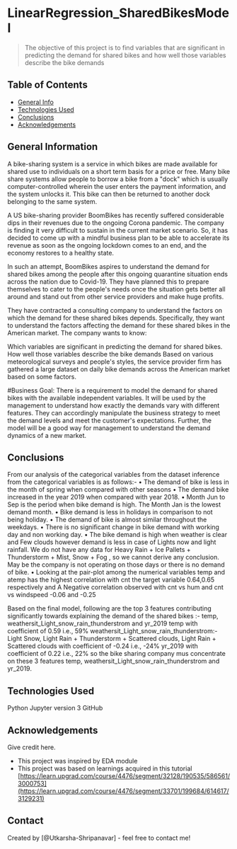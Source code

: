 # LinearRegression_SharedBikesModel
>The objective of this project is to find variables that are significant in predicting the demand for shared bikes and 
how well those variables describe the bike demands


## Table of Contents
* [General Info](#general-information)
* [Technologies Used](#technologies-used)
* [Conclusions](#conclusions)
* [Acknowledgements](#acknowledgements)

<!-- You can include any other section that is pertinent to your problem -->

## General Information
A bike-sharing system is a service in which bikes are made available for shared use to individuals on a short term basis for a price or free. Many bike share systems allow people to borrow a bike from a "dock" which is usually computer-controlled wherein the user enters the payment information, and the system unlocks it. This bike can then be returned to another dock belonging to the same system.


A US bike-sharing provider BoomBikes has recently suffered considerable dips in their revenues due to the ongoing Corona pandemic. The company is finding it very difficult to sustain in the current market scenario. So, it has decided to come up with a mindful business plan to be able to accelerate its revenue as soon as the ongoing lockdown comes to an end, and the economy restores to a healthy state. 


In such an attempt, BoomBikes aspires to understand the demand for shared bikes among the people after this ongoing quarantine situation ends across the nation due to Covid-19. They have planned this to prepare themselves to cater to the people's needs once the situation gets better all around and stand out from other service providers and make huge profits.


They have contracted a consulting company to understand the factors on which the demand for these shared bikes depends. Specifically, they want to understand the factors affecting the demand for these shared bikes in the American market. The company wants to know:

Which variables are significant in predicting the demand for shared bikes.
How well those variables describe the bike demands
Based on various meteorological surveys and people's styles, the service provider firm has gathered a large dataset on daily bike demands across the American market based on some factors. 


#Business Goal:
There is a requirement to model the demand for shared bikes with the available independent variables. It will be used by the management to understand how exactly the demands vary with different features. They can accordingly manipulate the business strategy to meet the demand levels and meet the customer's expectations. Further, the model will be a good way for management to understand the demand dynamics of a new market. 

## Conclusions
 From our analysis of the categorical variables from the dataset inference from the categorical variables is as follows:-
• The demand of bike is less in the month of spring when compared with other seasons
• The demand bike increased in the year 2019 when compared with year 2018.
• Month Jun to Sep is the period when bike demand is high. The Month Jan is the lowest demand month.
• Bike demand is less in holidays in comparison to not being holiday.
• The demand of bike is almost similar throughout the weekdays.
• There is no significant change in bike demand with working day and non working day.
• The bike demand is high when weather is clear and Few clouds however demand is less in case 
of Lights now and light rainfall. We do not have any data for Heavy Rain + Ice Pallets + 
Thunderstorm + Mist, Snow + Fog , so we cannot derive any conclusion. May be the company is 
not operating on those days or there is no demand of bike.
• Looking at the pair-plot among the numerical variables temp and atemp has the highest correlation with cnt the target variable 0.64,0.65 respectively
and A Negative correlation observed with cnt vs hum and cnt vs windspeed -0.06 and -0.25

Based on the final model, following are the top 3 features contributing significantly towards explaining 
the demand of the shared bikes :- temp, weathersit_Light_snow_rain_thunderstrom and yr_2019
temp with coefficient of 0.59 i.e., 59%
weathersit_Light_snow_rain_thunderstrom:- Light Snow, Light Rain + Thunderstorm + Scattered clouds, 
Light Rain + Scattered clouds with coefficient of -0.24 i.e., -24%
yr_2019 with coefficient of 0.22 i.e., 22%
so the bike sharing company mus concentrate on these 3 features temp, weathersit_Light_snow_rain_thunderstrom and yr_2019.

<!-- You don't have to answer all the questions - just the ones relevant to your project. -->


## Technologies Used
Python Jupyter version 3
GitHub


<!-- As the libraries versions keep on changing, it is recommended to mention the version of library used in this project -->

## Acknowledgements
Give credit here.
- This project was inspired by EDA module
- This project was based on learnings acquired in this tutorial [https://learn.upgrad.com/course/4476/segment/32128/190535/586561/3000753](https://learn.upgrad.com/course/4476/segment/33701/199684/614617/3129231)


## Contact
Created by [@Utkarsha-Shripanavar] - feel free to contact me!


<!-- Optional -->
<!-- ## License -->
<!-- This project is open source and available on git repository called LinearRegression_SharedBikesModel


<!-- You don't have to include all sections - just the one's relevant to your project -->


